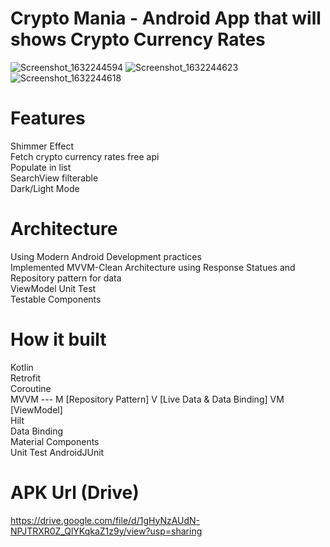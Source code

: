 # Crypto Mania - Android App that will shows Crypto Currency Rates

![Screenshot_1632244594](https://user-images.githubusercontent.com/16830594/134217615-e583603f-b7b8-4618-b3b0-3bcf57b5e40e.png)
![Screenshot_1632244623](https://user-images.githubusercontent.com/16830594/134217605-38360f4d-c0e0-4609-8b02-fa2d5263491a.png)
![Screenshot_1632244618](https://user-images.githubusercontent.com/16830594/134217616-e3572584-d56a-4dee-b609-61463ef94d0c.png)

# Features
Shimmer Effect  
Fetch crypto currency rates free api  
Populate in list  
SearchView filterable  
Dark/Light Mode  

# Architecture
Using Modern Android Development practices  
Implemented MVVM-Clean Architecture using Response Statues and Repository pattern for data  
ViewModel Unit Test  
Testable Components  

# How it built
Kotlin  
Retrofit  
Coroutine  
MVVM --- M [Repository Pattern] V [Live Data & Data Binding] VM [ViewModel]  
Hilt  
Data Binding  
Material Components  
Unit Test AndroidJUnit  

# APK Url (Drive)
https://drive.google.com/file/d/1gHyNzAUdN-NPJTRXR0Z_QlYKqkaZ1z9y/view?usp=sharing  
